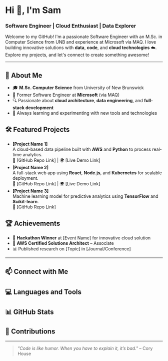 # Hi 👋, I'm Sam

### Software Engineer | Cloud Enthusiast | Data Explorer

Welcome to my GitHub! I'm a passionate Software Engineer with an M.Sc. in Computer Science from UNB and experience at Microsoft via MAQ. I love building innovative solutions with **data**, **code**, and **cloud technologies** ☁️. Explore my projects, and let's connect to create something awesome!

---

## 🚀 About Me

- 🎓 **M.Sc. Computer Science** from University of New Brunswick
- 💼 Former Software Engineer at **Microsoft** (via MAQ)
- 🔍 Passionate about **cloud architecture**, **data engineering**, and **full-stack development**
- 🌟 Always learning and experimenting with new tools and technologies

## 🛠️ Featured Projects

- **\[Project Name 1\]**\
  A cloud-based data pipeline built with **AWS** and **Python** to process real-time analytics.\
  🔗 \[GitHub Repo Link\] | 🌍 \[Live Demo Link\]
- **\[Project Name 2\]**\
  A full-stack web app using **React**, **Node.js**, and **Kubernetes** for scalable deployment.\
  🔗 \[GitHub Repo Link\] | 🌍 \[Live Demo Link\]
- **\[Project Name 3\]**\
  Machine learning model for predictive analytics using **TensorFlow** and **Scikit-learn**.\
  🔗 \[GitHub Repo Link\]

## 🏆 Achievements

- 🥇 **Hackathon Winner** at \[Event Name\] for innovative cloud solution
- 📜 **AWS Certified Solutions Architect** – Associate
- 📊 Published research on \[Topic\] in \[Journal/Conference\]

---

## 📫 Connect with Me

## 💻 Languages and Tools

## 📊 GitHub Stats

## 🌟 Contributions

---

> *"Code is like humor. When you have to explain it, it’s bad."* – Cory House